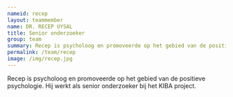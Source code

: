 ```yaml
---
nameid: recep
layout: teammember
name: DR. RECEP UYSAL
title: Senior onderzoeker
group: team
summary: Recep is psycholoog en promoveerde op het gebied van de positieve psychologie. Hij werkt als senior onderzoeker bij het KIBA project.
permalink: /team/recep
image: /img/recep.jpg
---
```


Recep is psycholoog en promoveerde op het gebied van de positieve psychologie. Hij werkt als senior onderzoeker bij het KIBA project.
